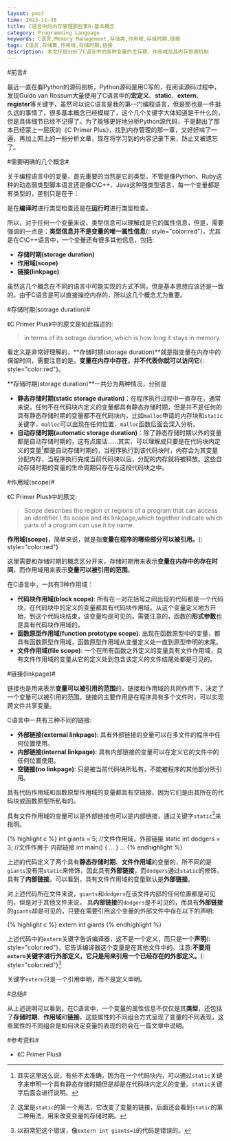 ```yaml
---
layout: post
time: 2013-11-30
title: C语言中的内存管理那些事0-基本概念
category: Programming Language
keywords: C语言,Memory Management,存储类,作用域,存储时期,链接
tags: C语言,存储类,作用域,存储时期,链接
description: 本文仔细分析了C语言中的各种变量的生存期、作用域及其内存管理机制
---
```


#前言#

最近一直在看Python的源码剖析，Python源码是用C写的，在阅读源码过程中，发现Guido van Rossum大量使用了C语言中的**宏定义**、**static**、**extern**、**register**等关键字，虽然可以说C语言是我的第一门编程语言，但是那也是一件挺久远的事情了，很多基本概念已经模糊了，这个几个关键字大体知道是干什么的，但是具体细节已经不记得了。为了能够更好地分析Python源代码，于是翻出了那本已经蒙上一层灰的《C Primer Plus》，找到内存管理的那一章，又好好啃了一遍，再加上网上的一些分析文章，现在将学习到的内容记录下来，防止又被遗忘了。

#需要明确的几个概念#

关于编程语言中的变量，首先重要的当然是它的类型，不管是像Python、Ruby这种的动态弱类型脚本语言还是像C\C++、Java这种强类型语言，每一个变量都是有类型的，差别只是在于：

是在**编译时**进行类型检查还是在**运行时**进行类型检查。

所以，对于任何一个变量来说，类型信息可以理解成是它的属性信息，但是，需要强调的一点是：**类型信息并不是变量的唯一属性信息**{: style="color:red"}，尤其是在C\C++语言中，一个变量还有很多其他信息，包括:

- **存储时期(storage duration)**
- **作用域(scope)**
- **链接(linkpage)**

虽然这几个概念在不同的语言中可能实现的方式不同，但是基本思想应该还是一致的。由于C语言是可以直接操控内存的，所以这几个概念尤为重要。

#存储时期(sotrage duration)#

《C Primer Plus》中的原文是如此描述的:

> in terms of its sotrage duration, which is how long it stays in memory.

看定义是非常好理解的，**存储时期(storage duration)**就是指变量在内存中的保留时间，需要注意的是，**变量在内存中存在，并不代表你就可以访问它**{: style="color:red"}。

**存储时期(storage duration)**一共分为两种情况，分别是

- **静态存储时期(static storage duration)**：在程序执行过程中一直存在，通常来说，任何不在代码块内定义的变量都具有静态存储时期，但是并不是任何的具有静态存储时期的变量都不在代码块内，比如`malloc`申请的内存块和`static`关键字，`malloc`可以出现在任何位置，`malloc`函数后面会深入分析。
- **自动存储时期(automatic storage duration)**：除了静态存储时期以外的变量都是自动存储时期的，这有点废话……其实，可以理解成只要是在代码块内定义的变量[^1]都是自动存储时期的，当程序执行到该代码块时，内存会为其变量分配内存，当程序执行完成当前代码块以后，分配的内存就将被释放。这些自动存储时期的变量的生命周期只存在与这段代码块之中。

#作用域(scope)#

《C Primer Plus》中的原文:

> Scope describes the region or regions of a program that can access an identifier.\\
> Its scope and its linkpage,which together indicate which parts of a program can use it by name.

**作用域(scope)**，简单来说，就是指**变量在程序的哪些部分可以被引用。**{: style="color:red"}

这里需要和存储时期的概念区分开来，存储时期用来表示**变量在内存中的存在时间**，而作用域用来表示**变量可以被引用的范围**。

在C语言中，一共有3种作用域：

- **代码块作用域(block scope)**: 所有在一对花括号之间出现的代码都是一个代码块，在代码块中的定义的变量都具有代码块作用域。从这个变量定义地方开始，到这个代码块结束，该变量均是可见的。需要注意的，函数的**形式参数**也是具有代码块作用域的。
- **函数原型作用域(function prototype scope)**: 出现在函数原型中的变量，都具有函数原型作用域，函数原型作用域从变量定义处一直到原型申明的末尾。
- **文件作用域(file scope)**: 一个在所有函数之外定义的变量具有文件作用域，具有文件作用域的变量从它的定义处到包含该定义的文件结尾处都是可见的。

#链接(linkpage)#

链接也是用来表示**变量可以被引用的范围**的，链接和作用域的共同作用下，决定了一个变量可以被引用的范围。链接的主要作用是在程序具有多个文件时，可以实现跨文件共享变量。

C语言中一共有三种不同的链接:

- **外部链接(external linkpage)**: 具有外部链接的变量可以在多文件的程序中任何位置使用。
- **内部链接(internal linkpage)**: 具有内部链接的变量可以在定义它的文件中的任何位置使用。
- **空链接(no linkpage)**: 只是被当前代码块所私有，不能被程序的其他部分所引用。

具有代码作用域和函数原型作用域的变量都具有空链接，因为它们是由其所在的代码块或函数原型所私有的。

具有文件作用域的变量可以是外部链接也可以是内部链接，通过关键字`static`[^2]来指明。

{% highlight c %}
int giants = 5; //文件作用域，外部链接
static int dodgers = 3; //文件作用于 内部链接
int main()
{
    ...
}
    ...
{% endhighlight %}

上述的代码定义了两个具有**静态存储时期**、**文件作用域**的变量的，所不同的是`giants`没有用`static`来修饰，因此具有**外部链接**，而`dodgers`通过`static`的修饰，具有了**内部链接**。可以看到，具有文件作用域的变量默认是**外部链接**。

对上述代码所在文件来说，`giants`和`dodgers`在该文件内部的任何位置都是可见的，但是对于其他文件来说， 具**内部链接**的`dodgers`是不可见的，而具有**外部链接**的`giants`却是可见的，只要在需要引用这个变量的外部文件中存在以下的声明:

{% highlight c %}
extern int giants
{% endhighlight %}

上述代码中的`extern`关键字告诉编译器，这不是一个定义，而只是一个**声明**{: style="color:red"}，它告诉编译器这个变量是在其他文件中的。注意:**不要用`extern`关键字进行外部定义，它只是用来引用一个已经存在的外部定义。**{: style="color:red"}[^3]


关键字`extern`只是一个引用申明，而不是定义申明。

#总结#

从上述说明可以看到，在C语言中，一个变量的属性信息不仅仅是其**类型**，还包括了**存储时期**、**作用域**和**链接**。这些属性的不同组合方式呈现了变量的不同表现，这些属性的不同组合是如何决定变量的表现的将会在一篇文章中说明。

#参考资料#

- 《C Primer Plus》


[^1]: 其实这里这么说，有些不太准确，因为在一个代码块内，可以通过`static`关键字来申明一个具有静态存储时期但是却是在代码块内定义的变量。`static`关键字后面会进行说明。

[^2]: 这里是`static`的第一个用法，它改变了变量的链接，后面还会看到`static`的第二种用法，用来改变变量的存储时期。

[^3]: 以前常犯这个错误，像`extern int giants=1`的代码是错误的。
